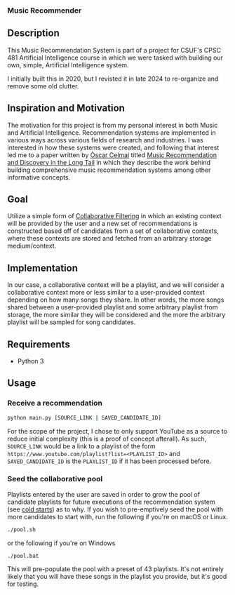 ### Music Recommender

## Description

This Music Recommendation System is part of a project for CSUF's CPSC 481 Artificial Intelligence course in which we were tasked with building our own, simple, Artificial Intelligence system.

I initially built this in 2020, but I revisted it in late 2024 to re-organize and remove some old clutter.

## Inspiration and Motivation

The motivation for this project is from my personal interest in both Music and Artificial Intelligence. Recommendation systems are implemented in various ways across various fields of research and industries. I was interested in how these systems were created, and following that interest led me to a paper written by [Òscar Celmai](http://www.ocelma.net/) titled [Music Recommendation and Discovery in the Long Tail](http://ocelma.net/MusicRecommendationBook/index.html) in which they describe the work behind building comprehensive music recommendation systems among other informative concepts.

## Goal

Utilize a simple form of [Collaborative Filtering](https://en.wikipedia.org/wiki/Collaborative_filtering) in which an existing context will be provided by the user and a new set of recommendations is constructed based off of candidates from a set of collaborative contexts, where these contexts are stored and fetched from an arbitrary storage medium/context.

## Implementation

In our case, a collaborative context will be a playlist, and we will consider a collaborative context more or less similar to a user-provided context depending on how many songs they share. In other words, the more songs shared between a user-provided playlist and some arbitrary playlist from storage, the more similar they will be considered and the more the arbitrary playlist will be sampled for song candidates.

## Requirements
- Python 3

## Usage

### Receive a recommendation
```sh
python main.py [SOURCE_LINK | SAVED_CANDIDATE_ID]
```
For the scope of the project, I chose to only support YouTube as a source to reduce initial complexity (this is a proof of concept afterall). As such, `SOURCE_LINK` would be a link to a playlist of the form
`https://www.youtube.com/playlist?list=<PLAYLIST_ID>` and `SAVED_CANDIDATE_ID` is the `PLAYLIST_ID` if it has been processed before.


### Seed the collaborative pool

Playlists entered by the user are saved in order to grow the pool of candidate playlists for future executions of the recommendation system (see [cold starts](https://en.wikipedia.org/wiki/Cold_start_(recommender_systems))) as to why. If you wish to pre-emptively seed the pool with more candidates to start with, run the following if you're on macOS or Linux.

```sh
./pool.sh
```

or the following if you're on Windows

```
./pool.bat
```

This will pre-populate the pool with a preset of 43 playlists. It's not entirely likely that you will have these songs in the playlist you provide, but it's good for testing.
